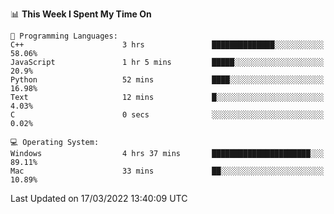 
<!--START_SECTION:waka-->
📊 **This Week I Spent My Time On** 

```text
💬 Programming Languages: 
C++                      3 hrs               ██████████████░░░░░░░░░░░   58.06% 
JavaScript               1 hr 5 mins         █████░░░░░░░░░░░░░░░░░░░░   20.9% 
Python                   52 mins             ████░░░░░░░░░░░░░░░░░░░░░   16.98% 
Text                     12 mins             █░░░░░░░░░░░░░░░░░░░░░░░░   4.03% 
C                        0 secs              ░░░░░░░░░░░░░░░░░░░░░░░░░   0.02%

💻 Operating System: 
Windows                  4 hrs 37 mins       ██████████████████████░░░   89.11% 
Mac                      33 mins             ██░░░░░░░░░░░░░░░░░░░░░░░   10.89%

```


 Last Updated on 17/03/2022 13:40:09 UTC
<!--END_SECTION:waka-->

